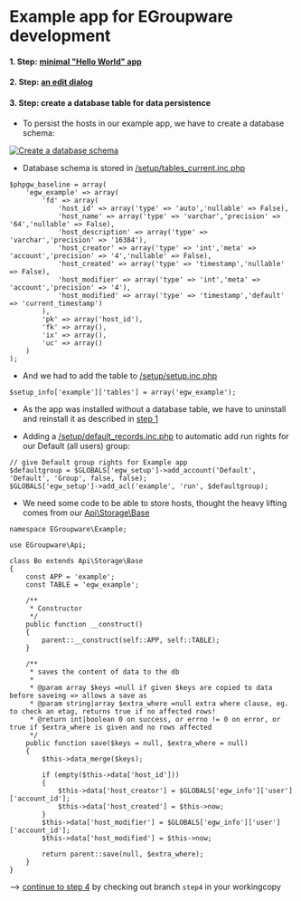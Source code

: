 # Example app for EGroupware development

#### 1. Step: [minimal "Hello World" app](https://github.com/EGroupware/example/tree/step1)
#### 2. Step: [an edit dialog](https://github.com/EGroupware/example/tree/step2)
#### 3. Step: create a database table for data persistence

* To persist the hosts in our example app, we have to create a database schema:

[![Create a database schema](https://img.youtube.com/vi/rvZsZz9InB8/0.jpg)](https://www.youtube.com/watch?v=rvZsZz9InB8 "Create a database schema")

* Database schema is stored in [/setup/tables_current.inc.php](https://github.com/EGroupware/example/tree/step3/setup/tables_current.inc.php)
```
$phpgw_baseline = array(
	'egw_example' => array(
		'fd' => array(
			'host_id' => array('type' => 'auto','nullable' => False),
			'host_name' => array('type' => 'varchar','precision' => '64','nullable' => False),
			'host_description' => array('type' => 'varchar','precision' => '16384'),
			'host_creator' => array('type' => 'int','meta' => 'account','precision' => '4','nullable' => False),
			'host_created' => array('type' => 'timestamp','nullable' => False),
			'host_modifier' => array('type' => 'int','meta' => 'account','precision' => '4'),
			'host_modified' => array('type' => 'timestamp','default' => 'current_timestamp')
		),
		'pk' => array('host_id'),
		'fk' => array(),
		'ix' => array(),
		'uc' => array()
	)
);
```
* And we had to add the table to [/setup/setup.inc.php](https://github.com/EGroupware/example/tree/step3/setup/setup.inc.php)
```
$setup_info['example']['tables'] = array('egw_example');
```
* As the app was installed without a database table, we have to uninstall and reinstall it as described in [step 1](https://github.com/EGroupware/example/tree/step1/README.md)

* Adding a [/setup/default_records.inc.php](https://github.com/EGroupware/example/tree/step3/setup/default_records.inc.php) to automatic add run rights for our Default (all users) group:
```
// give Default group rights for Example app
$defaultgroup = $GLOBALS['egw_setup']->add_account('Default', 'Default', 'Group', false, false);
$GLOBALS['egw_setup']->add_acl('example', 'run', $defaultgroup);
```

* We need some code to be able to store hosts, thought the heavy lifting comes from our [Api\Storage\Base](https://github.com/EGroupware/egroupware/blob/master/api/src/Storage/Base.php)
```
namespace EGroupware\Example;

use EGroupware\Api;

class Bo extends Api\Storage\Base
{
	const APP = 'example';
	const TABLE = 'egw_example';

	/**
	 * Constructor
	 */
	public function __construct()
	{
		parent::__construct(self::APP, self::TABLE);
	}

	/**
	 * saves the content of data to the db
	 *
	 * @param array $keys =null if given $keys are copied to data before saveing => allows a save as
	 * @param string|array $extra_where =null extra where clause, eg. to check an etag, returns true if no affected rows!
	 * @return int|boolean 0 on success, or errno != 0 on error, or true if $extra_where is given and no rows affected
	 */
	public function save($keys = null, $extra_where = null)
	{
		$this->data_merge($keys);

		if (empty($this->data['host_id']))
		{
			$this->data['host_creator'] = $GLOBALS['egw_info']['user']['account_id'];
			$this->data['host_created'] = $this->now;
		}
		$this->data['host_modifier'] = $GLOBALS['egw_info']['user']['account_id'];
		$this->data['host_modified'] = $this->now;

		return parent::save(null, $extra_where);
	}
}
```

--> [continue to step 4](https://github.com/EGroupware/example/tree/step3) by checking out branch ```step4``` in your workingcopy
